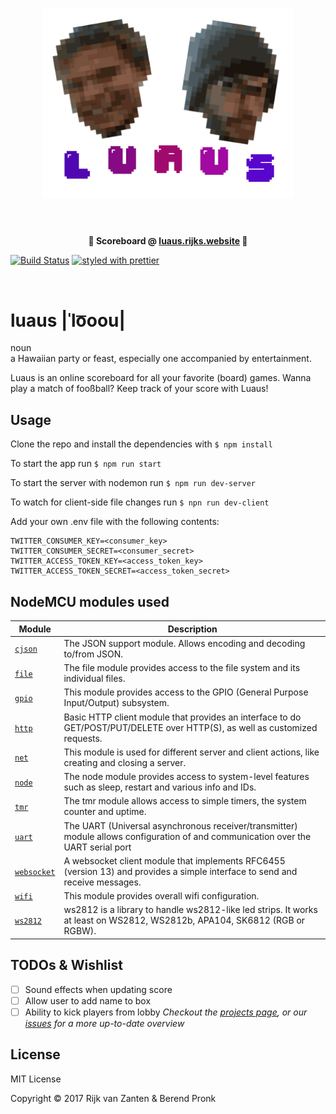 <h1 align="center">
	<img width="400" src="media/logo.png" alt="Logo">
	<br>
	<br>
</h1>

<p align="center">
	<b>🚨 Scoreboard @ <a href="http://luaus.rijks.website">luaus.rijks.website</a> 🚨</b>
</p>

[![Build Status](https://semaphoreci.com/api/v1/rijkvanzanten/luaus/branches/master/shields_badge.svg)](https://semaphoreci.com/rijkvanzanten/luaus)
[![styled with prettier](https://img.shields.io/badge/styled_with-prettier-ff69b4.svg)](https://github.com/prettier/prettier)

<br>

# **luaus** |ˈlo͞oou|  
noun  
a Hawaiian party or feast, especially one accompanied by entertainment.

Luaus is an online scoreboard for all your favorite (board) games. Wanna play a match of fooßball? Keep track of your score with Luaus!


## Usage

Clone the repo and install the dependencies with
`$ npm install`

To start the app run
`$ npm run start`

To start the server with nodemon run
`$ npm run dev-server`

To watch for client-side file changes run
`$ npn run dev-client`

Add your own .env file with the following contents:
```
TWITTER_CONSUMER_KEY=<consumer_key>
TWITTER_CONSUMER_SECRET=<consumer_secret>
TWITTER_ACCESS_TOKEN_KEY=<access_token_key>
TWITTER_ACCESS_TOKEN_SECRET=<access_token_secret>
```

## NodeMCU modules used
| Module | Description |
|---|---|
| [`cjson`](https://nodemcu.readthedocs.io/en/master/en/modules/cjson/) |  The JSON support module. Allows encoding and decoding to/from JSON. |
| [`file`](https://nodemcu.readthedocs.io/en/master/en/modules/file/) | The file module provides access to the file system and its individual files. |
| [`gpio`](https://nodemcu.readthedocs.io/en/master/en/modules/gpio/) | This module provides access to the GPIO (General Purpose Input/Output) subsystem. |
| [`http`](https://nodemcu.readthedocs.io/en/master/en/modules/http/) | Basic HTTP client module that provides an interface to do GET/POST/PUT/DELETE over HTTP(S), as well as customized requests. |
| [`net`](https://nodemcu.readthedocs.io/en/master/en/modules/net/) | This module is used for different server and client actions, like creating and closing a server. |
| [`node`](https://nodemcu.readthedocs.io/en/master/en/modules/node/) | The node module provides access to system-level features such as sleep, restart and various info and IDs. |
| [`tmr`](https://nodemcu.readthedocs.io/en/master/en/modules/tmr/) | The tmr module allows access to simple timers, the system counter and uptime. |
| [`uart`](https://nodemcu.readthedocs.io/en/master/en/modules/uart/) | The UART (Universal asynchronous receiver/transmitter) module allows configuration of and communication over the UART serial port |
| [`websocket`](https://nodemcu.readthedocs.io/en/master/en/modules/websocket/) | A websocket client module that implements RFC6455 (version 13) and provides a simple interface to send and receive messages. |
| [`wifi`](https://nodemcu.readthedocs.io/en/master/en/modules/wifi/) | This module provides overall wifi configuration. |
| [`ws2812`](https://nodemcu.readthedocs.io/en/master/en/modules/ws2812/) | ws2812 is a library to handle ws2812-like led strips. It works at least on WS2812, WS2812b, APA104, SK6812 (RGB or RGBW). |

## TODOs & Wishlist
-  [ ] Sound effects when updating score
-  [ ] Allow user to add name to box
-  [ ] Ability to kick players from lobby
_Checkout the [projects page](https://github.com/rijkvanzanten/luaus/projects/1), or our [issues](https://github.com/rijkvanzanten/luaus/issues) for a more up-to-date overview_

## License
MIT License

Copyright &copy; 2017 Rijk van Zanten & Berend Pronk
